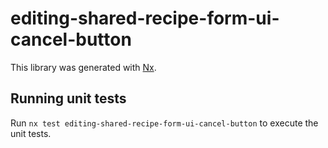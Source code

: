 # editing-shared-recipe-form-ui-cancel-button

This library was generated with [Nx](https://nx.dev).

## Running unit tests

Run `nx test editing-shared-recipe-form-ui-cancel-button` to execute the unit tests.
